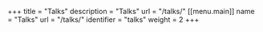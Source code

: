+++
title = "Talks"
description = "Talks"
url = "/talks/"
[[menu.main]]
    name       = "Talks"
    url        = "/talks/"
    identifier = "talks"
    weight     = 2
+++

